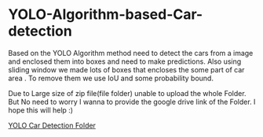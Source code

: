 # YOLO-Algorithm-based-Car-detection
Based on the YOLO Algorithm method need to detect the cars from a image and enclosed them into boxes and need to make predictions. Also using sliding window we made lots of boxes that encloses the some part of car area . To remove them we use IoU and some probability bound.

Due to Large size of zip file(file folder) unable to upload the whole Folder. But No need to worry I wanna to provide the google drive link of the Folder. I hope this will help :)

[YOLO Car Detection Folder](https://drive.google.com/drive/folders/1HmyQv_BYlyMrwdt-GxHhnw3mS01s7NmI?usp=sharing)
